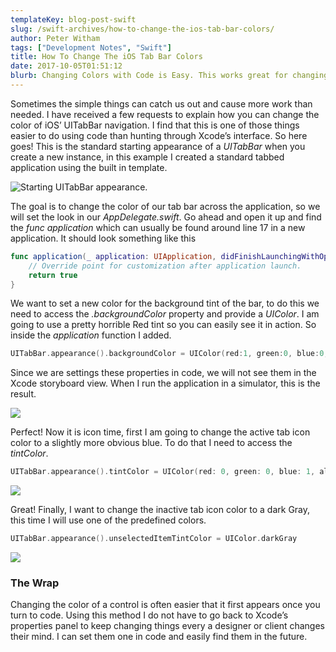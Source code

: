 ```yaml
---
templateKey: blog-post-swift
slug: /swift-archives/how-to-change-the-ios-tab-bar-colors/
author: Peter Witham
tags: ["Development Notes", "Swift"]
title: How To Change The iOS Tab Bar Colors
date: 2017-10-05T01:51:12
blurb: Changing Colors with Code is Easy. This works great for changing UITabBar colors when designers and clients change their minds.
---
```


Sometimes the simple things can catch us out and cause more work than needed. I have received a few requests to explain how you can change the color of iOS’ UITabBar navigation. I find that this is one of those things easier to do using code than hunting through Xcode’s interface. So here goes! This is the standard starting appearance of a _UITabBar_ when you create a new instance, in this example I created a standard tabbed application using the built in template.

![Starting UITabBar appearance.](/img/post_images/UITabBar-Starting.png)

The goal is to change the color of our tab bar across the application, so we will set the look in our _AppDelegate.swift_. Go ahead and open it up and find the _func application_ which can usually be found around line 17 in a new application. It should look something like this

```swift
func application(_ application: UIApplication, didFinishLaunchingWithOptions launchOptions: [UIApplicationLaunchOptionsKey: Any]?) -> Bool {
    // Override point for customization after application launch.
    return true
}
```

We want to set a new color for the background tint of the bar, to do this we need to access the _.backgroundColor_ property and provide a _UIColor_. I am going to use a pretty horrible Red tint so you can easily see it in action. So inside the _application_ function I added.

```swift
UITabBar.appearance().backgroundColor = UIColor(red:1, green:0, blue:0, alpha:1)
```

Since we are settings these properties in code, we will not see them in the Xcode storyboard view. When I run the application in a simulator, this is the result.

![](/img/post_images/UITabBar-RedBarBackground-e1507185866880.png)

Perfect! Now it is icon time, first I am going to change the active tab icon color to a slightly more obvious blue. To do that I need to access the _tintColor_.

```swift
UITabBar.appearance().tintColor = UIColor(red: 0, green: 0, blue: 1, alpha: 1)
```

![](/img/post_images/UITabBar-BlueIconTint.png)

Great! Finally, I want to change the inactive tab icon color to a dark Gray, this time I will use one of the predefined colors.

```swift
UITabBar.appearance().unselectedItemTintColor = UIColor.darkGray
```

![](/img/post_images/UITabBar-InactiveIconColorAdded.png)

### The Wrap

Changing the color of a control is often easier that it first appears once you turn to code. Using this method I do not have to go back to Xcode’s properties panel to keep changing things every a designer or client changes their mind. I can set them one in code and easily find them in the future.

